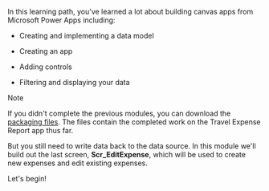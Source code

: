In this learning path, you've learned a lot about building canvas apps from Microsoft Power Apps including:

- Creating and implementing a data model

- Creating an app

- Adding controls

- Filtering and displaying your data
 
> [!NOTE]
> If you didn't complete the previous modules, you can download the [packaging files](https://github.com/MicrosoftDocs/mslearn-developer-tools-power-platform/tree/master/power-apps/expense%20report%20app%20-%20module%205). The files contain the completed work on the Travel Expense Report app thus far.

But you still need to write data back to the data source. In this module we'll build out the last screen, **Scr_EditExpense**, which will be used to create new expenses and edit existing expenses.

Let's begin!
